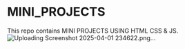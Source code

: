 # MINI_PROJECTS
This repo contains MINI PROJECTS USING HTML CSS &amp; JS.
![Uploading Screenshot 2025-04-01 234622.png…]()
